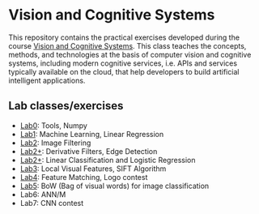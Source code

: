 # Vision and Cognitive Systems
This repository contains the practical exercises developed during the course [Vision and Cognitive Systems](https://en.didattica.unipd.it/off/2021/LM/SC/SC2377/001PD/SCQ1097939/N0). This class teaches the concepts, methods, and technologies at the basis of computer vision and cognitive systems, including modern cognitive services, i.e. APIs and services typically available on the cloud, that help developers to build artificial intelligent applications. 

## Lab classes/exercises
- [Lab0](Lab0_Python_Numpy.ipynb): Tools, Numpy
- [Lab1](Lab1_LinearRegression_ex.ipynb): Machine Learning, Linear Regression
- [Lab2](Lab2_ImageFiltering.ipynb): Image Filtering
- [Lab2+](Lab2+_2D_DerivativeFilters.ipynb): Derivative Filters, Edge Detection
- [Lab2+](Lab2+_LC_LR.ipynb): Linear Classification and Logistic Regression
- [Lab3](Lab3_LocalVisualFeatures_SIFT.ipynb): Local Visual Features, SIFT Algorithm
- [Lab4](Lab4_Logo_Contest.ipynb): Feature Matching, Logo contest
- [Lab5](Lab5_BoW.ipynb): BoW (Bag of visual words) for image classification
- Lab6: ANN/M
- Lab7: CNN contest
